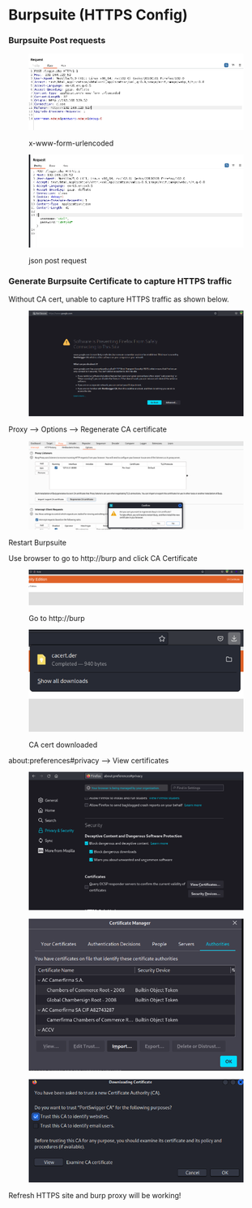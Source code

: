 # Burpsuite (HTTPS Config)

### Burpsuite Post requests

<figure><img src="../.gitbook/assets/image (6) (1) (1) (1) (1) (1) (1) (1) (1) (1) (1).png" alt=""><figcaption><p>x-www-form-urlencoded</p></figcaption></figure>

<figure><img src="../.gitbook/assets/image (250).png" alt=""><figcaption><p>json post request</p></figcaption></figure>

### Generate Burpsuite Certificate to capture HTTPS traffic

Without CA cert, unable to capture HTTPS traffic as shown below.

<figure><img src="../.gitbook/assets/image (232).png" alt=""><figcaption></figcaption></figure>

Proxy --> Options --> Regenerate CA certificate

<figure><img src="../.gitbook/assets/image (275).png" alt=""><figcaption></figcaption></figure>

Restart Burpsuite

Use browser to go to http://burp and click CA Certificate

<figure><img src="../.gitbook/assets/image (261).png" alt=""><figcaption><p>Go to http://burp</p></figcaption></figure>

<figure><img src="../.gitbook/assets/image (265).png" alt=""><figcaption><p>CA cert downloaded</p></figcaption></figure>

about:preferences#privacy --> View certificates

<figure><img src="../.gitbook/assets/image (58).png" alt=""><figcaption></figcaption></figure>



<figure><img src="../.gitbook/assets/image (230).png" alt=""><figcaption></figcaption></figure>

<figure><img src="../.gitbook/assets/image (262).png" alt=""><figcaption></figcaption></figure>

Refresh HTTPS site and burp proxy will be working!
